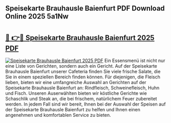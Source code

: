 ## Speisekarte Brauhausle Baienfurt PDF Download Online 2025 5a1Nw

# <h2><a href="http://gc6ltgh.nevu.top/?p=Speisekarte+Brauhausle+Baienfurt">🔗 👉🔴 Speisekarte Brauhausle Baienfurt 2025 PDF</a></h2>

[![Speisekarte Brauhausle Baienfurt 2025 PDF](https://i.imgur.com/dBaPXMq.png)](http://gc6ltgh.nevu.top/?p=Speisekarte+Brauhausle+Baienfurt)
Ein Essensmenü ist nicht nur eine Liste von Gerichten, sondern auch ein Gericht. Auf der Speisekarte Brauhausle Baienfurt unserer Cafeteria finden Sie viele frische Salate, die Sie in einem speziellen Bereich finden können. Für diejenigen, die Fleisch lieben, bieten wir eine umfangreiche Auswahl an Gerichten auf der Speisekarte Brauhausle Baienfurt an: Rindfleisch, Schweinefleisch, Huhn und Fisch. Unseren Auserwählten bieten wir köstliche Gerichte wie Schaschlik und Steak an, die bei frischem, natürlichem Feuer zubereitet werden. In jedem Fall sind wir bereit, Ihnen bei der Auswahl der Speisen auf der Speisekarte Brauhausle Baienfurt zu helfen und Ihnen einen angenehmen und komfortablen Service zu bieten.
